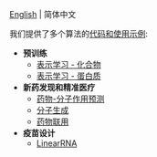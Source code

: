 [English](README.md) | 简体中文

我们提供了多个算法的[代码和使用示例](./apps):
* **预训练**
  - [表示学习 - 化合物](./apps/pretrained_compound)
  - [表示学习 - 蛋白质](./apps/pretrained_protein)
* **新药发现和精准医疗**
  - [药物-分子作用预测](./apps/drug_target_interaction)
  - [分子生成](./apps/molecular_generation)
  - [药物联用](./apps/drug_drug_synergy)
* **疫苗设计**
  - [LinearRNA](./c/pahelix/toolkit/linear_rna)
